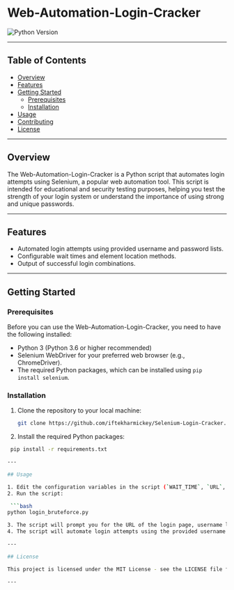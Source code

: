 # Web-Automation-Login-Cracker

![Python Version](https://img.shields.io/badge/Python-3.6%2B-blue)

---

## Table of Contents

- [Overview](#overview)
- [Features](#features)
- [Getting Started](#getting-started)
  - [Prerequisites](#prerequisites)
  - [Installation](#installation)
- [Usage](#usage)
- [Contributing](#contributing)
- [License](#license)

---

## Overview

The Web-Automation-Login-Cracker is a Python script that automates login attempts using Selenium, a popular web automation tool. This script is intended for educational and security testing purposes, helping you test the strength of your login system or understand the importance of using strong and unique passwords.

---

## Features

- Automated login attempts using provided username and password lists.
- Configurable wait times and element location methods.
- Output of successful login combinations.

---

## Getting Started

### Prerequisites

Before you can use the Web-Automation-Login-Cracker, you need to have the following installed:

- Python 3 (Python 3.6 or higher recommended)
- Selenium WebDriver for your preferred web browser (e.g., ChromeDriver).
- The required Python packages, which can be installed using `pip install selenium`.

### Installation

1. Clone the repository to your local machine:

   ```bash
   git clone https://github.com/iftekharmickey/Selenium-Login-Cracker.git

2. Install the required Python packages:

  ```bash
   pip install -r requirements.txt

---

## Usage

1. Edit the configuration variables in the script (`WAIT_TIME`, `URL`, `USERNAME_FILE`, and `PASSWORD_FILE`) to suit your testing needs.
2. Run the script:

   ```bash
python login_bruteforce.py

3. The script will prompt you for the URL of the login page, username list, and password list.
4. The script will automate login attempts using the provided username and password lists. If it successfully logs in, it will display the combination of the correct username and password.

---

## License

This project is licensed under the MIT License - see the LICENSE file for details.

---
